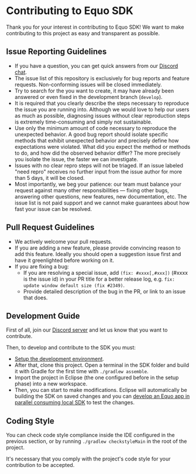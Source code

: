 # Contributing to Equo SDK

Thank you for your interest in contributing to Equo SDK! We want to make contributing to this project as easy and transparent as
possible.

## Issue Reporting Guidelines

* If you have a question, you can get quick answers from our [Discord chat](https://discord.gg/fFEEhm8etB).
* The issue list of this repository is exclusively for bug reports and feature requests. Non-conforming issues will be closed immediately.
* Try to search for the you want to create, it may have already been answered or even fixed in the development branch (`develop`).
* It is required that you clearly describe the steps necessary to reproduce the issue you are running into. Although we would love to help our users as much as possible, diagnosing issues without clear reproduction steps is extremely time-consuming and simply not sustainable.
* Use only the minimum amount of code necessary to reproduce the unexpected behavior. A good bug report should isolate specific methods that exhibit unexpected behavior and precisely define how expectations were violated. What did you expect the method or methods to do, and how did the observed behavior differ? The more precisely you isolate the issue, the faster we can investigate.
* Issues with no clear repro steps will not be triaged. If an issue labeled "need repro" receives no further input from the issue author for more than 5 days, it will be closed.
* Most importantly, we beg your patience: our team must balance your request against many other responsibilities — fixing other bugs, answering other questions, new features, new documentation, etc. The issue list is not paid support and we cannot make guarantees about how fast your issue can be resolved.

## Pull Request Guidelines

* We actively welcome your pull requests.
* If you are adding a new feature, please provide convincing reason to add this feature. Ideally you should open a suggestion issue first and have it greenlighted before working on it.
* If you are fixing a bug:
  * If you are resolving a special issue, add `(fix: #xxxx[,#xxx])` (#xxxx is the issue id) in your PR title for a better release log, e.g. `fix: update window default size (fix #2349)`.
  * Provide detailed description of the bug in the PR, or link to an issue that does.

## Development Guide

First of all, join our [Discord server](https://discord.gg/fFEEhm8etB) and let us know that you want to contribute.

Then, to develop and contribute to the SDK you must:

* [Setup the development environment](setup-environment.md).
* After that, clone this project. Open a terminal in the SDK folder and build it with Gradle for the first time with `./gradlew assemble`.
* Import the project in Eclipse (the one configured before in the setup phase) into a new workspace.
* Then, you can start to make modifications. Eclipse will automatically be building the SDK on saved changes and you can [develop an Equo app in parallel consuming local SDK](develop-app-in-parallel.md) to test the changes.

## Coding Style

You can check code style compliance inside the IDE configured in the previous section, or by running `./gradlew checkstyleMain` in the root of the project.

It's necessary that you comply with the project's code style for your contribution to be accepted.
